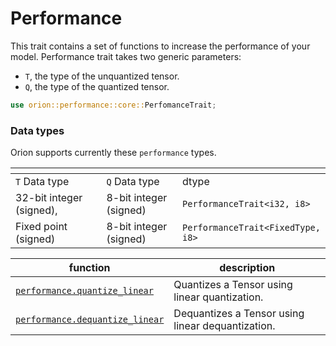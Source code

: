 # Performance

This trait contains a set of functions to increase the performance of your model. Performance trait takes two generic parameters:

* `T`, the type of the unquantized tensor.
* `Q`, the type of the quantized tensor.

```rust
use orion::performance::core::PerfomanceTrait;
```

### Data types

Orion supports currently these `performance` types.

<table data-header-hidden><thead><tr><th width="224"></th><th width="170.33333333333331"></th><th></th></tr></thead><tbody><tr><td><code>T</code> Data type</td><td><code>Q</code> Data type</td><td>dtype</td></tr><tr><td>32-bit integer (signed),</td><td>8-bit integer (signed)</td><td><code>PerformanceTrait&#x3C;i32, i8></code></td></tr><tr><td>Fixed point (signed)</td><td>8-bit integer (signed)</td><td><code>PerformanceTrait&#x3C;FixedType, i8></code></td></tr></tbody></table>

| function                                                             | description                                       |
| -------------------------------------------------------------------- | ------------------------------------------------- |
| [`performance.quantize_linear`](performance.quantize\_linear.md)     | Quantizes a Tensor using linear quantization.     |
| [`performance.dequantize_linear`](performance.dequantize\_linear.md) | Dequantizes a Tensor using linear dequantization. |
